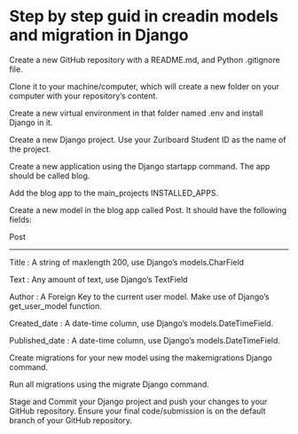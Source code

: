 # Step by step guid in creadin models and migration in Django

Create a new GitHub repository with a README.md, and Python .gitignore file.

Clone it to your machine/computer, which will create a new folder on your computer with your repository’s content.

Create a new virtual environment in that folder named .env and install Django in it.

Create a new Django project. Use your Zuriboard Student ID as the name of the project.

Create a new application using the Django startapp command. The app should be called blog.

Add the blog app to the main_projects INSTALLED_APPS.


 

Create a new model in the blog app called Post. It should have the following fields:


 

 Post

--------

Title : A string of maxlength 200, use Django’s models.CharField

 

Text : Any amount of text, use Django’s TextField

 

Author : A Foreign Key to the current user model. Make use of Django’s get_user_model function.

 

Created_date : A date-time column, use Django’s models.DateTimeField. 

 

Published_date : A date-time column, use Django’s models.DateTimeField. 

 

Create migrations for your new model using the makemigrations Django command. 

Run all migrations using the migrate Django command.

Stage and Commit your Django project and push your changes to your GitHub repository.
Ensure your final code/submission is on the default branch of your GitHub repository.
